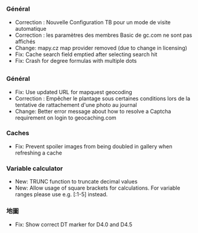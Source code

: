 ##

### Général
- Correction : Nouvelle Configuration TB pour un mode de visite automatique
- Correction : les paramètres des membres Basic de gc.com ne sont pas affichés
- Change: mapy.cz map provider removed (due to change in licensing)
- Fix: Cache search field emptied after selecting search hit
- Fix: Crash for degree formulas with multiple dots

##

### Général
- Fix: Use updated URL for mapquest geocoding
- Correction : Empêcher le plantage sous certaines conditions lors de la tentative de rattachement d'une photo au journal
- Change: Better error message about how to resolve a Captcha requirement on login to geocaching.com

### Caches
- Fix: Prevent spoiler images from being doubled in gallery when refreshing a cache

### Variable calculator
- New: TRUNC function to truncate decimal values
- New: Allow usage of square brackets for calculations. For variable ranges please use e.g. \[:1-5\] instead.

### 地圖
- Fix: Show correct DT marker for D4.0 and D4.5
